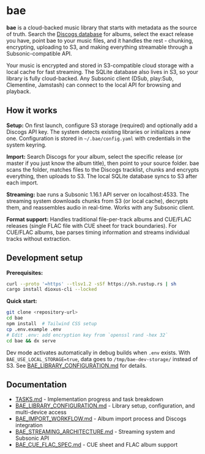 # bae

**bae** is a cloud-backed music library that starts with metadata as the source of truth. Search the [Discogs database](https://www.discogs.com/developers) for albums, select the exact release you have, point bae to your music files, and it handles the rest - chunking, encrypting, uploading to S3, and making everything streamable through a Subsonic-compatible API.

Your music is encrypted and stored in S3-compatible cloud storage with a local cache for fast streaming. The SQLite database also lives in S3, so your library is fully cloud-backed. Any Subsonic client (DSub, play:Sub, Clementine, Jamstash) can connect to the local API for browsing and playback.

## How it works

**Setup:** On first launch, configure S3 storage (required) and optionally add a Discogs API key. The system detects existing libraries or initializes a new one. Configuration is stored in `~/.bae/config.yaml` with credentials in the system keyring.

**Import:** Search Discogs for your album, select the specific release (or master if you just know the album title), then point to your source folder. bae scans the folder, matches files to the Discogs tracklist, chunks and encrypts everything, then uploads to S3. The local SQLite database syncs to S3 after each import.

**Streaming:** bae runs a Subsonic 1.16.1 API server on localhost:4533. The streaming system downloads chunks from S3 (or local cache), decrypts them, and reassembles audio in real-time. Works with any Subsonic client.

**Format support:** Handles traditional file-per-track albums and CUE/FLAC releases (single FLAC file with CUE sheet for track boundaries). For CUE/FLAC albums, bae parses timing information and streams individual tracks without extraction.

## Development setup

**Prerequisites:**
```bash
curl --proto '=https' --tlsv1.2 -sSf https://sh.rustup.rs | sh
cargo install dioxus-cli --locked
```

**Quick start:**
```bash
git clone <repository-url>
cd bae
npm install  # Tailwind CSS setup
cp .env.example .env
# Edit .env: add encryption key from `openssl rand -hex 32`
cd bae && dx serve
```

Dev mode activates automatically in debug builds when `.env` exists. With `BAE_USE_LOCAL_STORAGE=true`, data goes to `/tmp/bae-dev-storage/` instead of S3. See [BAE_LIBRARY_CONFIGURATION.md](BAE_LIBRARY_CONFIGURATION.md) for details.

## Documentation

- [TASKS.md](TASKS.md) - Implementation progress and task breakdown
- [BAE_LIBRARY_CONFIGURATION.md](BAE_LIBRARY_CONFIGURATION.md) - Library setup, configuration, and multi-device access
- [BAE_IMPORT_WORKFLOW.md](BAE_IMPORT_WORKFLOW.md) - Album import process and Discogs integration
- [BAE_STREAMING_ARCHITECTURE.md](BAE_STREAMING_ARCHITECTURE.md) - Streaming system and Subsonic API
- [BAE_CUE_FLAC_SPEC.md](BAE_CUE_FLAC_SPEC.md) - CUE sheet and FLAC album support